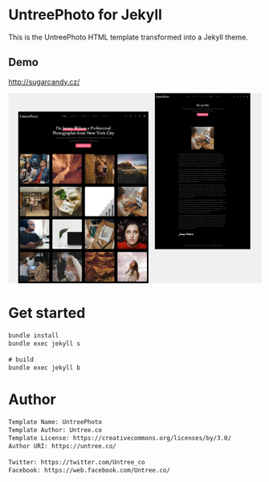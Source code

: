 # UntreePhoto for Jekyll

This is the UntreePhoto HTML template transformed into a Jekyll theme.

## Demo

http://sugarcandy.cz/

![](screenshot.jpg)

# Get started

```
bundle install
bundle exec jekyll s

# build
bundle exec jekyll b

```

# Author

```
Template Name: UntreePhoto
Template Author: Untree.co
Template License: https://creativecommons.org/licenses/by/3.0/
Author URI: https://untree.co/

Twitter: https://twitter.com/Untree_co
Facebook: https://web.facebook.com/Untree.co/
```
